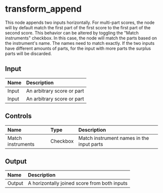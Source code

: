 # transform_append

This node appends two inputs horizontally. For multi-part scores, the node will by default match the first part of the first score to the first part of the second score. This behavior can be altered by toggling the "Match instruments" checkbox. In this case, the node will match the parts based on the instrument's name. The names need to match exactly. If the two inputs have different amounts of parts, for the input with more parts the surplus parts will be discarded.

## Input

| Name  | Description                |
| :---- | :------------------------- |
| Input | An arbitrary score or part |
| Input | An arbitrary score or part |

## Controls

| Name              | Type     | Description                               |
| :---------------- | :------- | :---------------------------------------- |
| Match instruments | Checkbox | Match instrument names in the input parts |

## Output

| Name   | Description                                  |
| :----- | :------------------------------------------- |
| Output | A horizontally joined score from both inputs |

